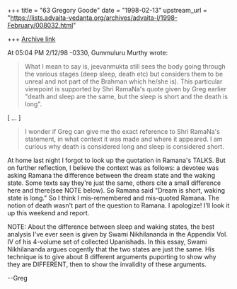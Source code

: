 +++
title = "63 Gregory Goode"
date = "1998-02-13"
upstream_url = "https://lists.advaita-vedanta.org/archives/advaita-l/1998-February/008032.html"

+++
[Archive link](https://lists.advaita-vedanta.org/archives/advaita-l/1998-February/008032.html)

At 05:04 PM 2/12/98 -0330, Gummuluru Murthy wrote:

>   What I mean to say is, jeevanmukta still sees the body
>   going through the various stages (deep sleep, death etc) but considers
>   them to be unreal and not part of the Brahman which he/she is). This
>   particular viewpoint is supported by Shri RamaNa's quote given by Greg
>   earlier "death and sleep are the same, but the sleep is short and the
>   death is long".

[ ... ]

>   I wonder if Greg can give me the exact reference to Shri RamaNa's
>   statement, in what context it was made and where it appeared. I am
>   curious why death is considered long and sleep is considered short.

At home last night I forgot to look up the quotation in Ramana's TALKS.
But on further reflection, I believe the context was as follows:  a devotee
was asking Ramana the difference between the dream state and the waking
state.  Some texts say they're just the same, others cite a small
difference here and there(see NOTE below).  So Ramana said "Dream is short,
waking state is long."  So I think I mis-remembered and mis-quoted Ramana.
The notion of death wasn't part of the question to Ramana. I apologize!
I'll look it up this weekend and report.

NOTE:  About the difference between sleep and waking states, the best
analysis I've ever seen is given by Swami Nikhilananda in the Appendix Vol.
IV of his 4-volume set of collected Upanishads.  In this essay, Swami
Nikhilananda argues cogently that the two states are just the same.  His
technique is to give about 8 different arguments puporting to show why they
are DIFFERENT, then to show the invalidity of these arguments.

--Greg

